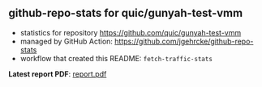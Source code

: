 ## github-repo-stats for quic/gunyah-test-vmm

- statistics for repository https://github.com/quic/gunyah-test-vmm
- managed by GitHub Action: https://github.com/jgehrcke/github-repo-stats
- workflow that created this README: `fetch-traffic-stats`

**Latest report PDF**: [report.pdf](https://github.com/njjetha/System-Design/raw/github-repo-stats/quic/gunyah-test-vmm/latest-report/report.pdf)

